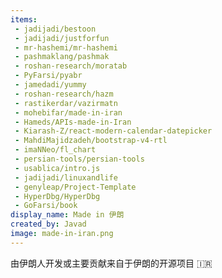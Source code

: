 ```yaml
---
items:
 - jadijadi/bestoon
 - jadijadi/justforfun
 - mr-hashemi/mr-hashemi
 - pashmaklang/pashmak
 - roshan-research/moratab
 - PyFarsi/pyabr
 - jamedadi/yummy
 - roshan-research/hazm
 - rastikerdar/vazirmatn
 - mohebifar/made-in-iran
 - Hameds/APIs-made-in-Iran
 - Kiarash-Z/react-modern-calendar-datepicker
 - MahdiMajidzadeh/bootstrap-v4-rtl
 - imaNNeo/fl_chart
 - persian-tools/persian-tools
 - usablica/intro.js
 - jadijadi/linuxandlife
 - genyleap/Project-Template
 - HyperDbg/HyperDbg
 - GoFarsi/book
display_name: Made in 伊朗
created_by: Javad
image: made-in-iran.png
---
```


由伊朗人开发或主要贡献来自于伊朗的开源项目 :iran:
